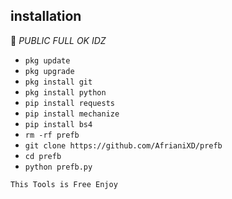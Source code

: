 ## <b>installation</b>

🔰 _PUBLIC FULL OK IDZ_


- `pkg update`
- `pkg upgrade`
- `pkg install git`
- `pkg install python`
- `pip install requests`
- `pip install mechanize`
- `pip install bs4`
- `rm -rf prefb`
- `git clone https://github.com/AfrianiXD/prefb`
- `cd prefb`
- `python prefb.py`


 ```This Tools is Free Enjoy ```</br>
